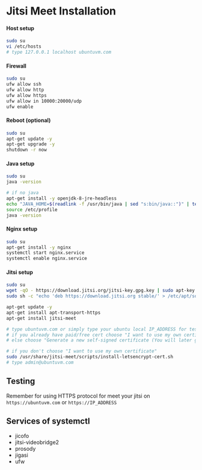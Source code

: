 # Jitsi Meet Installation

#### Host setup
```bash
sudo su
vi /etc/hosts
# type 127.0.0.1 localhost ubuntuvm.com
```

#### Firewall
```bash
sudo su
ufw allow ssh
ufw allow http
ufw allow https
ufw allow in 10000:20000/udp
ufw enable
```

#### Reboot (optional)
```bash
sudo su
apt-get update -y
apt-get upgrade -y
shutdown -r now
```

#### Java setup
```bash
sudo su
java -version

# if no java
apt-get install -y openjdk-8-jre-headless
echo "JAVA_HOME=$(readlink -f /usr/bin/java | sed "s:bin/java::")" | tee -a /etc/profile
source /etc/profile
java -version
```

#### Nginx setup
```bash
sudo su
apt-get install -y nginx
systemctl start nginx.service
systemctl enable nginx.service
```

#### Jitsi setup 
```bash
sudo su
wget -qO - https://download.jitsi.org/jitsi-key.gpg.key | sudo apt-key add -
sudo sh -c "echo 'deb https://download.jitsi.org stable/' > /etc/apt/sources.list.d/jitsi-stable.list"

apt-get update -y
apt-get install apt-transport-https
apt-get install jitsi-meet

# type ubuntuvm.com or simply type your ubuntu local IP_ADDRESS for testing purpose
# if you already have paid/free cert choose "I want to use my own certificate" 
# else choose "Generate a new self-signed certificate (You will later get a chance to obtain a Let's Encrypt certificate)" if you won’t paid SSL cert

# if you don't choose "I want to use my own certificate" 
sudo /usr/share/jitsi-meet/scripts/install-letsencrypt-cert.sh
# type admin@ubuntuvm.com
```

## Testing
Remember for using HTTPS protocol for meet your jitsi on `https://ubuntuvm.com` or `https://IP_ADDRESS`

## Services of systemctl
* jicofo
* jitsi-videobridge2
* prosody
* jigasi
* ufw

